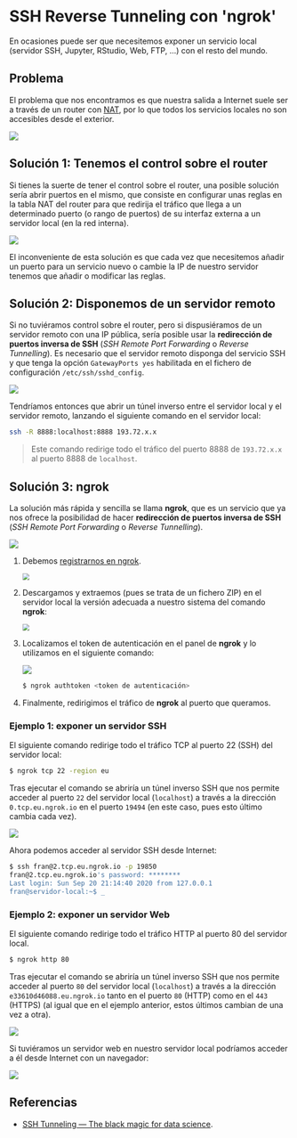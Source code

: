 # SSH Reverse Tunneling con 'ngrok'

En ocasiones puede ser que necesitemos exponer un servicio local (servidor SSH, Jupyter, RStudio, Web, FTP, ...) con el resto del mundo. 

## Problema

El problema que nos encontramos es que nuestra salida a Internet suele ser a través de un router con [NAT](https://es.wikipedia.org/wiki/Traducci%C3%B3n_de_direcciones_de_red), por lo que todos los servicios locales no son accesibles desde el exterior.

![](image01.png)

## Solución 1: Tenemos el control sobre el router

Si tienes la suerte de tener el control sobre el router, una posible solución sería abrir puertos en el mismo, que consiste en configurar unas reglas en la tabla NAT del router para que redirija el tráfico que llega a un determinado puerto (o rango de puertos) de su interfaz externa a un servidor local (en la red interna).

![](image02.png)

El inconveniente de esta solución es que cada vez que necesitemos añadir un puerto para un servicio nuevo o cambie la IP de nuestro servidor tenemos que añadir o modificar las reglas.

## Solución 2: Disponemos de un servidor remoto

Si no tuviéramos control sobre el router, pero si dispusiéramos de un servidor remoto con una IP pública, sería posible usar la **redirección de puertos inversa de SSH** (*SSH Remote Port Forwarding* o *Reverse Tunnelling*). Es necesario que el servidor remoto disponga del servicio SSH y que tenga la opción `GatewayPorts yes` habilitada en el fichero de configuración `/etc/ssh/sshd_config`.

![](image03.png)

Tendríamos entonces que abrir un túnel inverso entre el servidor local y el servidor remoto, lanzando el siguiente comando en el servidor local:

```bash
ssh -R 8888:localhost:8888 193.72.x.x
```

> Este comando redirige todo el tráfico del puerto 8888 de `193.72.x.x` al puerto 8888 de `localhost`.

## Solución 3: ngrok

La solución más rápida y sencilla se llama **ngrok**, que es un servicio que ya nos ofrece la posibilidad de hacer **redirección de puertos inversa de SSH** (*SSH Remote Port Forwarding* o *Reverse Tunnelling*). 

![](image04.png)

1. Debemos [registrarnos en ngrok](https://dashboard.ngrok.com/signup).

	<img src="screenshot01.png" style="zoom:75%;" />

2. Descargamos y extraemos (pues se trata de un fichero ZIP) en el servidor local la versión adecuada a nuestro sistema del comando **ngrok**:

	<img src="screenshot02.png" style="zoom:75%;" />

3. Localizamos el token de autenticación en el panel de **ngrok** y lo utilizamos en el siguiente comando:

	![](screenshot03.png)

	```bash
	$ ngrok authtoken <token de autenticación>
	```

4. Finalmente, redirigimos el tráfico de **ngrok** al puerto que queramos. 

### Ejemplo 1: exponer un servidor SSH

El siguiente comando redirige todo el tráfico TCP al puerto 22 (SSH) del servidor local:

```bash
$ ngrok tcp 22 -region eu
```

Tras ejecutar el comando se abriría un túnel inverso SSH que nos permite acceder al puerto `22` del servidor local (`localhost`) a través a la dirección `0.tcp.eu.ngrok.io` en el puerto `19494` (en este caso, pues esto último cambia cada vez).

![](screenshot04.png)

Ahora podemos acceder al servidor SSH desde Internet:

```bash
$ ssh fran@2.tcp.eu.ngrok.io -p 19850
fran@2.tcp.eu.ngrok.io's password: ********
Last login: Sun Sep 20 21:14:40 2020 from 127.0.0.1
fran@servidor-local:~$ _
```

### Ejemplo 2: exponer un servidor Web

El siguiente comando redirige todo el tráfico HTTP al puerto 80 del servidor local.

```bash
$ ngrok http 80
```

Tras ejecutar el comando se abriría un túnel inverso SSH que nos permite acceder al puerto `80` del servidor local (`localhost`) a través a la dirección `e33610d46088.eu.ngrok.io`  tanto en el puerto `80` (HTTP) como en el `443` (HTTPS) (al igual que en el ejemplo anterior, estos últimos cambian de una vez a otra).

![](screenshot05.png)

Si tuviéramos un servidor web en nuestro servidor local podríamos acceder a él desde Internet con un navegador:

![](screenshot06.png)

## Referencias

* [SSH Tunneling — The black magic for data science](https://hackernoon.com/the-ssh-black-magic-for-data-science-acd6f65e8528).





